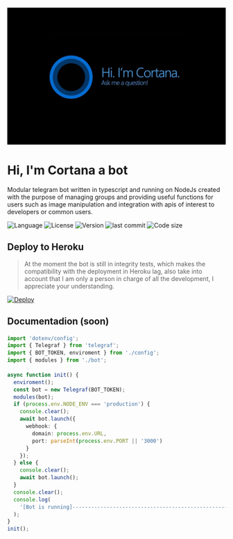 ![logo](./docs/banner.jpg)

# Hi, I'm Cortana a bot

Modular telegram bot written in typescript and running on NodeJs created with the purpose of managing groups and providing useful functions for users such as image manipulation and integration with apis of interest to developers or common users.

![Language](https://img.shields.io/badge/TypeScript-007ACC?style=for-the-badge&logo=typescript&logoColor=white)
![License](https://img.shields.io/github/license/carlos-burelo/CortanaTs?style=for-the-badge)
![Version](https://img.shields.io/github/package-json/v/carlos-burelo/cortanats?style=for-the-badge)
![last commit](https://img.shields.io/github/last-commit/carlos-burelo/cortanats?style=for-the-badge)
![Code size](https://img.shields.io/github/languages/code-size/carlos-burelo/cortanats?style=for-the-badge)

## Deploy to Heroku

> At the moment the bot is still in integrity tests, which makes the compatibility with the deployment in Heroku lag, also take into account that I am only a person in charge of all the development, I appreciate your understanding.

<p align="left"><a href="https://heroku.com/deploy?template=https://github.com/carlos-burelo/CortanaTs/tree/master"> <img src="https://www.herokucdn.com/deploy/button.svg" alt="Deploy" /></a></p>

## Documentadion (soon)

```ts
import 'dotenv/config';
import { Telegraf } from 'telegraf';
import { BOT_TOKEN, enviroment } from './config';
import { modules } from './bot';

async function init() {
  enviroment();
  const bot = new Telegraf(BOT_TOKEN);
  modules(bot);
  if (process.env.NODE_ENV === 'production') {
    console.clear();
    await bot.launch({
      webhook: {
        domain: process.env.URL,
        port: parseInt(process.env.PORT || '3000')
      }
    });
  } else {
    console.clear();
    await bot.launch();
  }
  console.clear();
  console.log(
    '[Bot is running]----------------------------------------------------------------------------------'
  );
}
init();
```